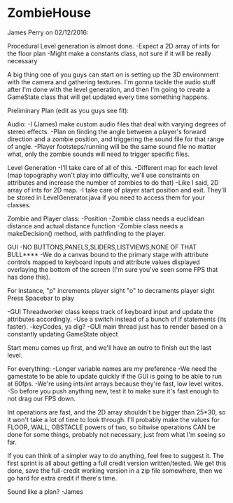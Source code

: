 # ZombieHouse
James Perry on 02/12/2016:

Procedural Level generation is almost done. 
-Expect a 2D array of ints for the floor plan
-Might make a constants class, not sure if it will be really necessary 
 
A big thing one of you guys can start on is setting up the 3D environment with the camera and gathering textures.
I'm gonna tackle the audio stuff after I'm done with the level generation, and then
I'm going to create a GameState class that will get updated every time something happens.

Preliminary Plan (edit as you guys see fit):

Audio:
-I (James) make custom audio files that deal with varying degrees of stereo effects. 
-Plan on finding the angle between a player's forward direction and a zombie position, and triggering the sound file for that range of angle.
-Player footsteps/running will be the same sound file no matter what, only the zombie sounds will need to trigger specific files.

Level Generation
-I'll take care of all of this.
-Different map for each level (map topography won't play into difficulty, we'll use constraints on attributes and
                               increase the number of zombies to do that)
-Like I said, 2D array of ints for 2D map.
-I take care of player start position and exit. They'll be stored in LevelGenerator.java if you need to access them for your classes.

Zombie and Player class:
-Position
-Zombie class needs a euclidean distance and actual distance function
-Zombie class needs a makeDecision() method, with pathfinding to the player.




GUI
-NO BUTTONS,PANELS,SLIDERS,LISTVIEWS,NONE OF THAT BULL****
-We do a canvas bound to the primary stage with attribute controls mapped to keyboard inputs
 and attribute values displayed overlaying the bottom of the screen (I'm sure you've seen some FPS that has done this).
 
 For instance, "p" increments player sight
               "o" to decraments player sight
               Press Spacebar to play
 
-GUI Threadworker class keeps track of keyboard input and update the attributes accordingly.
  -Use a switch instead of a bunch of if statements (its faster).
  -keyCodes, ya dig? 
-GUI main thread just has to render based on a constantly updating GameState object

Start menu comes up first, and we'll have an outro to finish out the last level.

For everything:
-Longer variable names are my preference
-We need the gamestate to be able to update quickly if the GUI is going to be able to run at 60fps.
-We're using ints/int arrays because they're fast, low level writes.
-So before you push anything new, test it to make sure it's fast enough to not drag our FPS down.

Int operations are fast, and the 2D array shouldn't be bigger than 25*30, so it won't take a lot of time to look through.
I'll probably make the values for FLOOR, WALL, OBSTACLE powers of two, so bitwise operations CAN be done for some things, 
probably not necessary, just from what I'm seeing so far.

If you can think of a simpler way to do anything, feel free to suggest it. The first sprint is all about getting a full
credit version written/tested. We get this done, save the full-credit working version in a zip file somewhere, 
then we go hard for extra credit if there's time.

Sound like a plan?
-James










 
